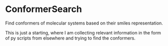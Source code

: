 # ConformerSearch
Find conformers of molecular systems based on their smiles representation. 

This is just a starting, where I am collecting relevant information in the form of py scripts from elsewhere and trying to find the conformers.
